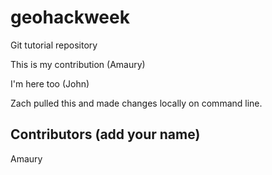 # geohackweek
Git tutorial repository

This is my contribution (Amaury)

I'm here too (John)

Zach pulled this and made changes locally on command line.

## Contributors (add your name)

Amaury
